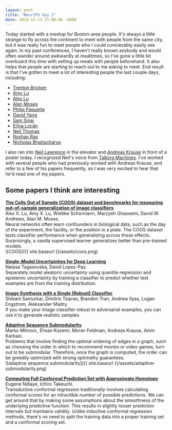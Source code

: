 ```yaml
---
layout: post
title: "NeurIPS Day 2"
date: 2019-12-11 21:00:00 -0800
---
```


Today started with a meetup for Boston-area people. It's always a little strange to fly across the continent to meet with people from the same city, but it was really fun to meet people who I could concievably easily see again. In my past conferences, I haven't really known anybody and would often wander around awkwardly at mealtimes, so I've gone a little bit overboard this time with setting up meals with people beforehand. It also helps that people are starting to reach out to me asking to meet. End result is that I've gotten to meet a lot of interesting people the last couple days, including: 

- [Trenton Bricken](https://slatestarcodex.com/)
- [Amy Lu](https://twitter.com/amyxlu)
- [Alex Lu](https://twitter.com/alexijielu)
- [Alan Moses](http://www.moseslab.csb.utoronto.ca/)
- [Philip Paquette](https://ppaquette.io/)
- [David Yang](https://twitter.com/davidkmyang)
- [Sam Sinai](https://twitter.com/samsinai)
- [Elīna Locān](https://twitter.com/elooopy?lang=en) 
- [Neil Thomas](https://twitter.com/countablyfinite?lang=en)
- [Roshan Rao](https://rmrao.github.io/)
- [Nicholas Bhattacharya](https://nickbhat.github.io/)

I also ran into [Neil Lawrence](https://inverseprobability.com/) in the elevator and [Andreas Krause](https://las.inf.ethz.ch/krausea) in front of a poster today. I recognized Neil's voice from [Talking Machines](https://www.thetalkingmachines.com/). I've worked with several people who had previously worked with Andreas Krause, and refer to a few of his papers frequently, so I was very excited to hear that he'd read one of my papers. 

## Some papers I think are interesting

[**The Cells Out of Sample (COOS) dataset and benchmarks for measuring out-of-sample generalization of image classifiers**](https://arxiv.org/abs/1906.07282)  
Alex X. Lu, Amy X. Lu, Wiebke Schormann, Marzyeh Ghassemi, David W. Andrews, Alan M. Moses.  
Neural networks often learn confounders in biological data, such as the day of the experiment, the facility, or the position in a plate. The COOS dataset tests classifier performance when generalizing across these effects. Surprisingly, a vanilla supervised learner generalizes better than pre-trained models.  
![COOS]({{ site.baseurl }}/assets/coos.png)  

[**Single-Model Uncertainties for Deep Learning**](https://arxiv.org/abs/1811.00908)  
Natasa Tagasovska, David Lopez-Paz.  
Separately model aleatoric uncertainty using quantile regression and epistemic uncertainty by training a classifier to predict whether test examples are from the training distribution. 

[**Image Synthesis with a Single (Robust) Classifier**](https://arxiv.org/abs/1906.09453)  
Shibani Santurkar, Dimitris Tsipras, Brandon Tran, Andrew Ilyas, Logan Engstrom, Aleksander Madry.  
If you make your image classifier robust to adversarial examples, you can use it to generate realistic samples. 

[**Adaptive Sequence Submodularity**](https://arxiv.org/abs/1902.05981)  
Marko Mitrovic, Ehsan Kazemi, Moran Feldman, Andreas Krause, Amin Karbasi.  
Problems that involve finding the optimal ordering of edges in a graph, such as choosing the order in which to recommend movies or video games, turn out to be submodular. Therefore, once the graph is computed, the order can be greedily optimized with strong optimality guarantees.  
![adaptive sequence submodularity]({{ site.baseurl }}/assets/adaptive-submodularity.png)  

[**Computing Full Conformal Prediction Set with Approximate Homotopy**](https://arxiv.org/abs/1909.09365)  
Eugene Ndiaye, Ichiro Takeuchi.  
Transductive conformal regression traditionally involves calculating conformal scores for an intractible number of possible predictions. We can get around that by making some assumptions about the smoothness of the underlying predictive function. This results in slightly looser prediction intervals but maintains validity. Unlike inductive conformal regression methods, there's no need to split the training data into a proper training set and a conformal scoring set. 

